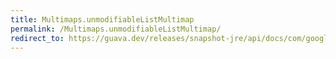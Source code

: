 ```yaml
---
title: Multimaps.unmodifiableListMultimap
permalink: /Multimaps.unmodifiableListMultimap/
redirect_to: https://guava.dev/releases/snapshot-jre/api/docs/com/google/common/collect/Multimaps.html#unmodifiableListMultimap-com.google.common.collect.ListMultimap-
---
```

